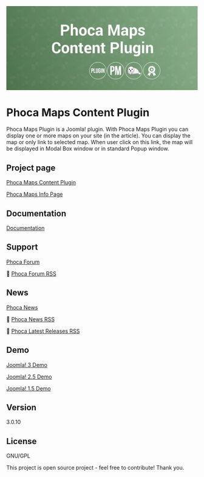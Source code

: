 



![Phoca Maps Content Plugin](https://github.com/PhocaCz/PhocaMapsPlugin/blob/master/phocamaps.png?raw=true)

# Phoca Maps Content Plugin



Phoca Maps Plugin is a Joomla! plugin. With Phoca Maps Plugin you can display one or more maps on your site (in the article). You can display the map or only link to selected map. When user click on this link, the map will be displayed in Modal Box window or in standard Popup window.



## Project page

[Phoca Maps Content Plugin](https://www.phoca.cz/phocamaps-plugin)

[Phoca Maps Info Page](https://www.phoca.cz/project/phocamaps-joomla-maps)



## Documentation

[Documentation](https://www.phoca.cz/documentation/category/54-phoca-maps-plugin)





## Support

[Phoca Forum](https://www.phoca.cz/forum)

:bell: [Phoca Forum RSS](https://www.phoca.cz/forum/app.php/feed)



## News

[Phoca News](https://www.phoca.cz/news)

:bell: [Phoca News RSS](https://www.phoca.cz/news?format=feed&type=rss)

:bell: [Phoca Latest Releases RSS](https://www.phoca.cz/download/feed/111?format=feed&type=rss)



## Demo

[Joomla! 3 Demo](https://www.phoca.cz/joomla3demo/phoca-maps-demo)

[Joomla! 2.5 Demo](https://www.phoca.cz/joomlademo/phoca-maps)

[Joomla! 1.5 Demo](https://www.phoca.cz/demo/phoca-maps-demo-component)



## Version

3.0.10



## License

GNU/GPL



This project is open source project - feel free to contribute! Thank you.
